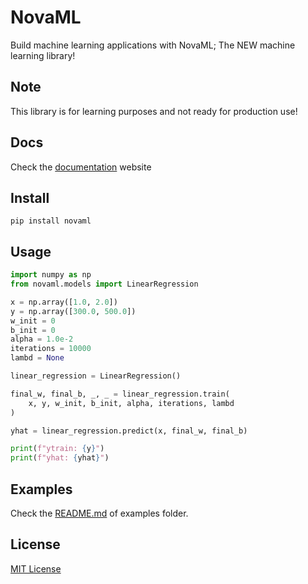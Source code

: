 # NovaML
Build machine learning applications with NovaML; The NEW machine learning library!

## Note
This library is for learning purposes and not ready for production use!

## Docs
Check the [documentation](https://maelghrib.github.io/novaml/) website

## Install
```shell
pip install novaml
```

## Usage
```python
import numpy as np
from novaml.models import LinearRegression

x = np.array([1.0, 2.0])
y = np.array([300.0, 500.0])
w_init = 0
b_init = 0
alpha = 1.0e-2
iterations = 10000
lambd = None

linear_regression = LinearRegression()

final_w, final_b, _, _ = linear_regression.train(
    x, y, w_init, b_init, alpha, iterations, lambd
)

yhat = linear_regression.predict(x, final_w, final_b)

print(f"ytrain: {y}")
print(f"yhat: {yhat}")
```

## Examples
Check the [README.md](examples%2FREADME.md) of examples folder.

## License
[MIT License](LICENSE)

